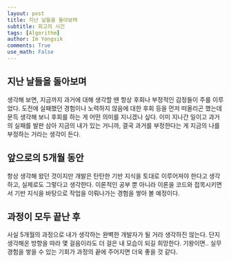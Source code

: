 ```yaml
---
layout: post
title: 지난 날들을 돌아보며
subtitle: 회고의 시간
tags: [Algorithm]
author: Im Yongsik
comments: True
use_math: False
---
```


## 지난 날들을 돌아보며

생각해 보면, 지금까지 과거에 대해 생각할 땐 항상 후회나 부정적인 감정들이 주를 이루었다. 도전에 실패했던 경험이나 노력하지 않음에 대한 후회 등을 먼저 떠올리곤 했는데 문득 생각해 보니 후회를 하는 게 어떤 의미를 지니겠나 싶다. 이미 지나간 일이고 과거의 실패를 발판 삼아 지금의 내가 있는 거니까, 결국 과거를 부정한다는 게 지금의 나를 부정하는 거라는 생각이 든다.

## 앞으로의 5개월 동안

항상 생각해 왔던 것이지만 개발은 탄탄한 기반 지식을 토대로 이루어져야 한다고 생각하고, 실제로도 그렇다고 생각한다. 이론적인 공부 뿐 아니라 이론을 코드와 접목시키면서 기반 지식을 바탕으로 작업을 이뤄나가는 경험을 쌓아 볼 예정이다.

## 과정이 모두 끝난 후

사실 5개월의 과정으로 내가 생각하는 완벽한 개발자가 될 거라 생각하진 않는다. 단지 생각해온 방향을 따라 몇 걸음이라도 더 걸은 내 모습이 되길 희망한다. 기왕이면.. 실무 경험을 쌓을 수 있는 기회가 과정의 끝에 주어지면 더욱 좋을 것 같다.

